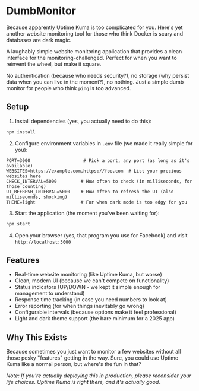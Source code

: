 # DumbMonitor
Because apparently Uptime Kuma is too complicated for you. Here's yet another website monitoring tool for those who think Docker is scary and databases are dark magic.

A laughably simple website monitoring application that provides a clean interface for the monitoring-challenged. Perfect for when you want to reinvent the wheel, but make it square.

No authentication (because who needs security?), no storage (why persist data when you can live in the moment?), no nothing. Just a simple dumb monitor for people who think `ping` is too advanced.

## Setup
1. Install dependencies (yes, you actually need to do this):
```bash
npm install
```

2. Configure environment variables in `.env` file (we made it really simple for you):
```
PORT=3000                    # Pick a port, any port (as long as it's available)
WEBSITES=https://example.com,https://foo.com  # List your precious websites here
CHECK_INTERVAL=5000         # How often to check (in milliseconds, for those counting)
UI_REFRESH_INTERVAL=5000    # How often to refresh the UI (also milliseconds, shocking)
THEME=light                 # For when dark mode is too edgy for you
```

3. Start the application (the moment you've been waiting for):
```bash
npm start
```

4. Open your browser (yes, that program you use for Facebook) and visit `http://localhost:3000`

## Features
- Real-time website monitoring (like Uptime Kuma, but worse)
- Clean, modern UI (because we can't compete on functionality)
- Status indicators (UP/DOWN - we kept it simple enough for management to understand)
- Response time tracking (in case you need numbers to look at)
- Error reporting (for when things inevitably go wrong)
- Configurable intervals (because options make it feel professional)
- Light and dark theme support (the bare minimum for a 2025 app)

## Why This Exists
Because sometimes you just want to monitor a few websites without all those pesky "features" getting in the way. Sure, you could use Uptime Kuma like a normal person, but where's the fun in that?

_Note: If you're actually deploying this in production, please reconsider your life choices. Uptime Kuma is right there, and it's actually good._
